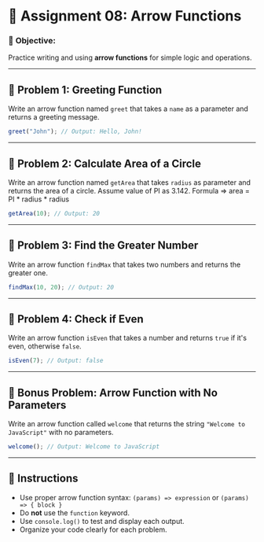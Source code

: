 # 📝 Assignment 08: Arrow Functions

### 🎯 **Objective:**

Practice writing and using **arrow functions** for simple logic and operations.

---

## 🔹 Problem 1: Greeting Function

Write an arrow function named `greet` that takes a `name` as a parameter and returns a greeting message.

```javascript
greet("John"); // Output: Hello, John!
```

---

## 🔹 Problem 2: Calculate Area of a Circle

Write an arrow function named `getArea` that takes `radius` as parameter and returns the area of a circle. Assume value of PI as 3.142. 
Formula => area = PI * radius * radius

```javascript
getArea(10); // Output: 20
```

---

## 🔹 Problem 3: Find the Greater Number

Write an arrow function `findMax` that takes two numbers and returns the greater one.

```javascript
findMax(10, 20); // Output: 20
```

---

## 🔹 Problem 4: Check if Even

Write an arrow function `isEven` that takes a number and returns `true` if it's even, otherwise `false`.

```javascript
isEven(7); // Output: false
```

---

## 🔹 Bonus Problem: Arrow Function with No Parameters

Write an arrow function called `welcome` that returns the string `"Welcome to JavaScript"` with no parameters.

```javascript
welcome(); // Output: Welcome to JavaScript
```

---

## 📌 Instructions

* Use proper arrow function syntax: `(params) => expression` or `(params) => { block }`
* Do **not** use the `function` keyword.
* Use `console.log()` to test and display each output.
* Organize your code clearly for each problem.